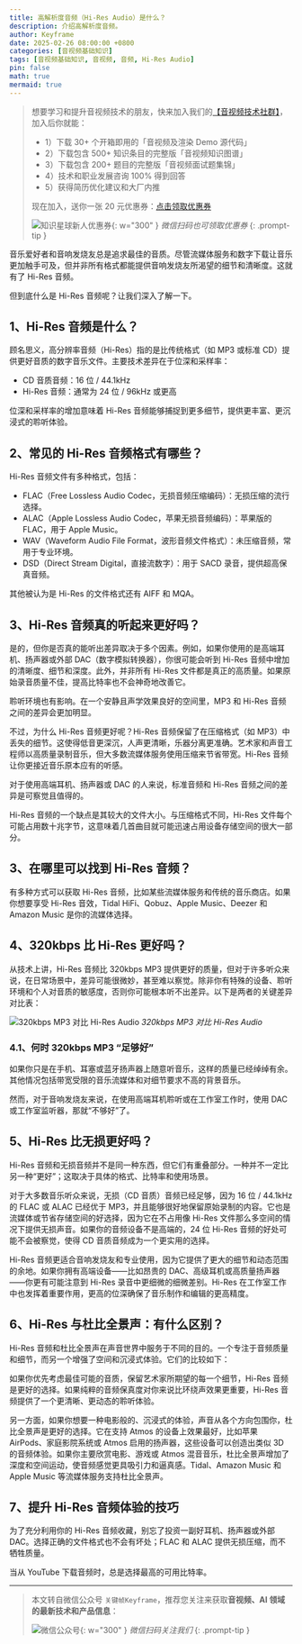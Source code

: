 ```yaml
---
title: 高解析度音频（Hi-Res Audio）是什么？
description: 介绍高解析度音频。
author: Keyframe
date: 2025-02-26 08:00:00 +0800
categories: [音视频基础知识]
tags: [音视频基础知识, 音视频, 音频, Hi-Res Audio]
pin: false
math: true
mermaid: true
---
```


>想要学习和提升音视频技术的朋友，快来加入我们的<a href="https://t.zsxq.com/jRprT" target="_blank" rel="noopener noreferrer">【音视频技术社群】</a>，加入后你就能：
>
>- 1）下载 30+ 个开箱即用的「音视频及渲染 Demo 源代码」
>- 2）下载包含 500+ 知识条目的完整版「音视频知识图谱」
>- 3）下载包含 200+ 题目的完整版「音视频面试题集锦」
>- 4）技术和职业发展咨询 100% 得到回答
>- 5）获得简历优化建议和大厂内推
>  
>现在加入，送你一张 20 元优惠券：<a href="https://t.zsxq.com/jRprT" target="_blank" rel="noopener noreferrer">点击领取优惠券</a>
>
>![知识星球新人优惠券](assets/img/keyframe-zsxq-coupon.png){: w="300" }
>_微信扫码也可领取优惠券_
{: .prompt-tip }

音乐爱好者和音响发烧友总是追求最佳的音质。尽管流媒体服务和数字下载让音乐更加触手可及，但并非所有格式都能提供音响发烧友所渴望的细节和清晰度。这就有了 Hi-Res 音频。

但到底什么是 Hi-Res 音频呢？让我们深入了解一下。

## 1、Hi-Res 音频是什么？

顾名思义，高分辨率音频（Hi-Res）指的是比传统格式（如 MP3 或标准 CD）提供更好音质的数字音乐文件。主要技术差异在于位深和采样率：

- CD 音质音频：16 位 / 44.1kHz
- Hi-Res 音频：通常为 24 位 / 96kHz 或更高

位深和采样率的增加意味着 Hi-Res 音频能够捕捉到更多细节，提供更丰富、更沉浸式的聆听体验。

## 2、常见的 Hi-Res 音频格式有哪些？

Hi-Res 音频文件有多种格式，包括：

- FLAC（Free Lossless Audio Codec，无损音频压缩编码）：无损压缩的流行选择。
- ALAC（Apple Lossless Audio Codec，苹果无损音频编码）：苹果版的 FLAC，用于 Apple Music。
- WAV（Waveform Audio File Format，波形音频文件格式）：未压缩音频，常用于专业环境。
- DSD（Direct Stream Digital，直接流数字）：用于 SACD 录音，提供超高保真音频。

其他被认为是 Hi-Res 的文件格式还有 AIFF 和 MQA。

## 3、Hi-Res 音频真的听起来更好吗？

是的，但你是否真的能听出差异取决于多个因素。例如，如果你使用的是高端耳机、扬声器或外部 DAC（数字模拟转换器），你很可能会听到 Hi-Res 音频中增加的清晰度、细节和深度。此外，并非所有 Hi-Res 文件都是真正的高质量。如果原始录音质量不佳，提高比特率也不会神奇地改善它。

聆听环境也有影响。在一个安静且声学效果良好的空间里，MP3 和 Hi-Res 音频之间的差异会更加明显。

不过，为什么 Hi-Res 音频更好呢？Hi-Res 音频保留了在压缩格式（如 MP3）中丢失的细节。这使得低音更深沉，人声更清晰，乐器分离更准确。艺术家和声音工程师以高质量录制音乐，但大多数流媒体服务使用压缩来节省带宽。Hi-Res 音频让你更接近音乐原本应有的听感。

对于使用高端耳机、扬声器或 DAC 的人来说，标准音频和 Hi-Res 音频之间的差异是可察觉且值得的。

Hi-Res 音频的一个缺点是其较大的文件大小。与压缩格式不同，Hi-Res 文件每个可能占用数十兆字节，这意味着几首曲目就可能迅速占用设备存储空间的很大一部分。

## 3、在哪里可以找到 Hi-Res 音频？

有多种方式可以获取 Hi-Res 音频，比如某些流媒体服务和传统的音乐商店。如果你想要享受 Hi-Res 音效，Tidal HiFi、Qobuz、Apple Music、Deezer 和 Amazon Music 是你的流媒体选择。



## 4、320kbps 比 Hi-Res 更好吗？

从技术上讲，Hi-Res 音频比 320kbps MP3 提供更好的质量，但对于许多听众来说，在日常场景中，差异可能很微妙，甚至难以察觉。除非你有特殊的设备、聆听环境和个人对音质的敏感度，否则你可能根本听不出差异。以下是两者的关键差异对比表：

![320kbps MP3 对比 Hi-Res Audio](assets/resource/av-basic-knowledge/hi-res-compare.png)
_320kbps MP3 对比 Hi-Res Audio_

### 4.1、何时 320kbps MP3 “足够好”

如果你只是在手机、耳塞或蓝牙扬声器上随意听音乐，这样的质量已经绰绰有余。其他情况包括带宽受限的音乐流媒体和对细节要求不高的背景音乐。

然而，对于音响发烧友来说，在使用高端耳机聆听或在工作室工作时，使用 DAC 或工作室监听器，那就“不够好”了。


## 5、Hi-Res 比无损更好吗？

Hi-Res 音频和无损音频并不是同一种东西，但它们有重叠部分。一种并不一定比另一种“更好”；这取决于具体的格式、比特率和使用场景。

对于大多数音乐听众来说，无损（CD 音质）音频已经足够，因为 16 位 / 44.1kHz 的 FLAC 或 ALAC 已经优于 MP3，并且能够很好地保留原始录制的内容。它也是流媒体或节省存储空间的好选择，因为它在不占用像 Hi-Res 文件那么多空间的情况下提供无损声音。如果你的音频设备不是高端的，24 位 Hi-Res 音频的好处可能不会被察觉，使得 CD 音质音频成为一个更实用的选择。

Hi-Res 音频更适合音响发烧友和专业使用，因为它提供了更大的细节和动态范围的余地。如果你拥有高端设备——比如昂贵的 DAC、高级耳机或高质量扬声器——你更有可能注意到 Hi-Res 录音中更细微的细微差别。Hi-Res 在工作室工作中也发挥着重要作用，更高的位深确保了音乐制作和编辑的更高精度。


## 6、Hi-Res 与杜比全景声：有什么区别？

Hi-Res 音频和杜比全景声在声音世界中服务于不同的目的。一个专注于音频质量和细节，而另一个增强了空间和沉浸式体验。它们的比较如下：

如果你优先考虑最佳可能的音质，保留艺术家所期望的每一个细节，Hi-Res 音频是更好的选择。如果纯粹的音频保真度对你来说比环绕声效果更重要，Hi-Res 音频提供了一个更清晰、更动态的聆听体验。

另一方面，如果你想要一种电影般的、沉浸式的体验，声音从各个方向包围你，杜比全景声是更好的选择。它在支持 Atmos 的设备上效果最好，比如苹果 AirPods、家庭影院系统或 Atmos 启用的扬声器，这些设备可以创造出类似 3D 的音频体验。如果你主要欣赏电影、游戏或 Atmos 混音音乐，杜比全景声增加了深度和空间运动，使音频感觉更具吸引力和逼真感。Tidal、Amazon Music 和 Apple Music 等流媒体服务支持杜比全景声。

## 7、提升 Hi-Res 音频体验的技巧

为了充分利用你的 Hi-Res 音频收藏，别忘了投资一副好耳机、扬声器或外部 DAC。选择正确的文件格式也不会有坏处；FLAC 和 ALAC 提供无损压缩，而不牺牲质量。

当从 YouTube 下载音频时，总是选择最高的可用比特率。



---

> 本文转自微信公众号 `关键帧Keyframe`，推荐您关注来获取**音视频、AI 领域的最新技术和产品信息**：
>
>![微信公众号](assets/img/keyframe-mp.jpg){: w="300" }
>_微信扫码关注我们_
{: .prompt-tip }

